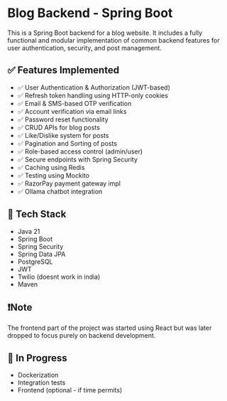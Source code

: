 # Blog Backend - Spring Boot

This is a Spring Boot backend for a blog website. It includes a fully functional and modular implementation of common backend features for user authentication, security, and post management.

## ✅ Features Implemented

- ✅ User Authentication & Authorization (JWT-based)
- ✅ Refresh token handling using HTTP-only cookies
- ✅ Email & SMS-based OTP verification
- ✅ Account verification via email links
- ✅ Password reset functionality
- ✅ CRUD APIs for blog posts
- ✅ Like/Dislike system for posts
- ✅ Pagination and Sorting of posts
- ✅ Role-based access control (admin/user)
- ✅ Secure endpoints with Spring Security
- ✅ Caching using Redis
- ✅ Testing using Mockito
- ✅ RazorPay payment gateway impl
- ✅ Ollama chatbot integration 

## 📌 Tech Stack

- Java 21
- Spring Boot
- Spring Security
- Spring Data JPA
- PostgreSQL
- JWT 
- Twilio (doesnt work in india)
- Maven

## ❗Note

The frontend part of the project was started using React but was later dropped to focus purely on backend development.

## 🚧 In Progress

- Dockerization
- Integration tests
- Frontend (optional - if time permits)

